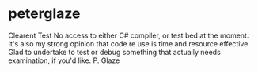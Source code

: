 # peterglaze
Clearent Test
No access to either C# compiler, or test bed at the moment. It's also my strong opinion that code re use is time and resource
effective. Glad to undertake to test or debug something that actually needs examination, if you'd like.
P. Glaze
